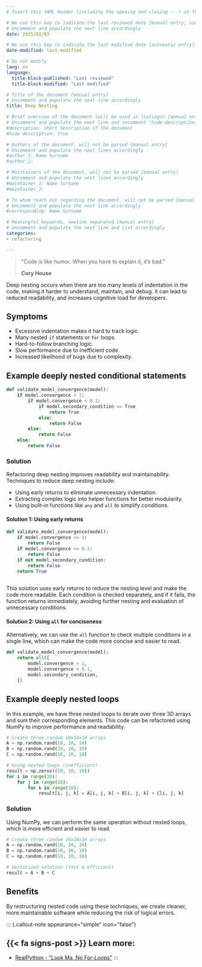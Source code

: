 ```yaml
---
# Insert this YAML header (including the opening and closing ---) at the beginning of the document and fill it out accordingly

# We use this key to indicate the last reviewed date [manual entry, use YYYY/MM/DD]
# Uncomment and populate the next line accordingly
date: 2025/02/03

# We use this key to indicate the last modified date [automatic entry]
date-modified: last-modified

# Do not modify
lang: en
language: 
  title-block-published: "Last reviewed"
  title-block-modified: "Last modified"

# Title of the document [manual entry]
# Uncomment and populate the next line accordingly
title: Deep Nesting

# Brief overview of the document (will be used in listings) [manual entry]
# Uncomment and populate the next line and uncomment "hide-description: true".
#description: Short description of the document
#hide-description: true

# Authors of the document, will not be parsed [manual entry]
# Uncomment and populate the next lines accordingly
#author_1: Name Surname
#author_2:

# Maintainers of the document, will not be parsed [manual entry]
# Uncomment and populate the next lines accordingly
#maintainer_1: Name Surname
#maintainer_2:

# To whom reach out regarding the document, will not be parsed [manual entry]
# Uncomment and populate the next line accordingly
#corresponding: Name Surname

# Meaningful keywords, newline separated [manual entry]
# Uncomment and populate the next line and list accordingly
categories: 
- refactoring

---
```


> "Code is like humor. When you have to explain it, it’s bad."
>
> **Cory House**

Deep nesting occurs when there are too many levels of indentation in the code, making it harder to understand, maintain, and debug. It can lead to reduced readability, and increases cognitive load for developers. 

## Symptoms
- Excessive indentation makes it hard to track logic.
- Many nested `if` statements or `for` loops.
- Hard-to-follow branching logic.
- Slow performance due to inefficient code.
- Increased likelihood of bugs due to complexity.

## Example deeply nested conditional statements

```python
def validate_model_convergence(model):
    if model.convergence > 1:
        if model.convergence < 0.1:
            if model.secondary_condition == True
                return True
            else:
                return False
        else:
            return False
    else:
        return False
```

### Solution

Refactoring deep nesting improves readability and maintainability. Techniques to reduce deep nesting include:

- Using early returns to eliminate unnecessary indentation.
- Extracting complex logic into helper functions for better modularity.
- Using built-in functions like `any` and `all` to simplify conditions.


#### Solution 1: Using early returns
```python
def validate_model_convergence(model):
    if model.convergence <= 1:
        return False
    if model.convergence >= 0.1:
        return False
    if not model.secondary_condition:
        return False
    return True
        
```

Thia solution uses early returns to reduce the nesting level and make the code more readable. Each condition is checked separately, and if it fails, the function returns immediately, avoiding further nesting and evaluation of unnecessary conditions.

#### Solution 2: Using `all` for conciseness

Alternatively, we can use the `all` function to check multiple conditions in a single line, which can make the code more concise and easier to read.


```python
def validate_model_convergence(model):
    return all([
        model.convergence > 1,
        model.convergence < 0.1,
        model.secondary_condition,
    ])

```



## Example deeply nested loops
In this example, we have three nested loops to iterate over three 3D arrays and sum their corresponding elements. This code can be refactored using NumPy to improve performance and readability.

```python
# Create three random 10x10x10 arrays
A = np.random.rand(10, 10, 10)
B = np.random.rand(10, 10, 10)
C = np.random.rand(10, 10, 10)

# Using nested loops (inefficient)
result = np.zeros((10, 10, 10))
for i in range(10):
    for j in range(10):
        for k in range(10):
            result[i, j, k] = A[i, j, k] + B[i, j, k] + C[i, j, k]
``` 

### Solution
Using NumPy, we can perform the same operation without nested loops, which is more efficient and easier to read.

```python
# Create three random 10x10x10 arrays
A = np.random.rand(10, 10, 10)
B = np.random.rand(10, 10, 10)
C = np.random.rand(10, 10, 10)

# Vectorized solution (fast & efficient)
result = A + B + C
```

## Benefits
By restructuring nested code using these techniques, we create cleaner, more maintainable software while reducing the risk of logical errors.

::: {.callout-note appearance="simple" icon="false"}
## {{< fa signs-post >}} **Learn more:**
- [RealPython - "Look Ma, No For-Loops"](https://realpython.com/numpy-array-programming/)
:::